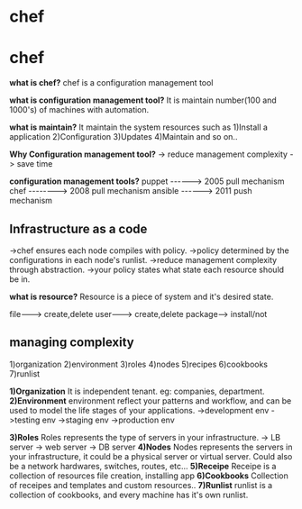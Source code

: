 # chef

# chef

**what is chef?**
	chef is a configuration management tool
	
**what is configuration management tool?**
	It is maintain number(100 and 1000's) of machines with automation.

**what is maintain?**
	It maintain the system resources such as
	1)Install a application
	2)Configuration
	3)Updates
	4)Maintain and so on..

**Why Configuration management tool?**
	-> reduce management complexity
	-> save time

**configuration management tools?**
	puppet ------> 2005		pull mechanism
	chef 	--------> 2008		pull mechanism
	ansible ------> 2011		push mechanism

Infrastructure as a code
-------------------------
->chef ensures each node compiles with policy.
->policy determined by the configurations in each node's runlist.
->reduce management complexity through abstraction.
->your policy states what state each resource should be in.

**what is resource?**
	Resource is a piece of system and it's desired state.

file---> create,delete
user---> create,delete
package--> install/not


managing complexity
-------------------
1)organization
2)environment
3)roles
4)nodes
5)recipes
6)cookbooks
7)runlist

**1)Organization**
	It is independent tenant.
	eg: companies, department.
**2)Environment**
	environment reflect your patterns and workflow, and can be used to model the life stages of your applications.
	->development env
	->testing env
	->staging env
	->production env

**3)Roles**
	Roles represents the type of servers in your infrastructure.
	-> LB server
	-> web server
	-> DB server
**4)Nodes**
	Nodes represents the servers  in your infrastructure, it could be a physical server or virtual server.
	Could also be a network hardwares, switches, routes, etc...
**5)Receipe**
	Receipe is a collection of resources
	file creation, installing app
**6)Cookbooks**
	Collection of receipes and templates and custom resources..
**7)Runlist**
	runlist is a collection of cookbooks, and every machine has it's own runlist.




	
